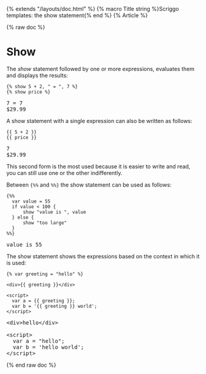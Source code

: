 {% extends "/layouts/doc.html" %}
{% macro Title string %}Scriggo templates: the show statement{% end %}
{% Article %}

{% raw doc %}

# Show

The _show_ statement followed by one or more expressions, evaluates them and displays the results:

```scriggo
{% show 5 + 2, " = ", 7 %}
{% show price %}
```
<pre class="result">
7 = 7
$29.99
</pre>

A show statement with a single expression can also be written as follows:

```
{{ 5 + 2 }}
{{ price }}
```
<pre class="result">
7
$29.99
</pre>

This second form is the most used because it is easier to write and read, you can still use one or the other
indifferently.

Between `{%%` and `%%}` the show statement can be used as follows:

```
{%%
  var value = 55
  if value < 100 {
      show "value is ", value
  } else {
      show "too large"
  }
%%}
```
<pre class="result">value is 55</pre>

The show statement shows the expressions based on the context in which it is used:

```
{% var greeting = "hello" %}

<div>{{ greeting }}</div>

<script>
  var a = {{ greeting }};
  var b = '{{ greeting }} world';
</script>
```
<pre class="result">
&lt;div&gt;hello&lt;/div&gt;

&lt;script&gt;
  var a = "hello";
  var b = 'hello world';
&lt;/script&gt;
</pre>

{% end raw doc %}
